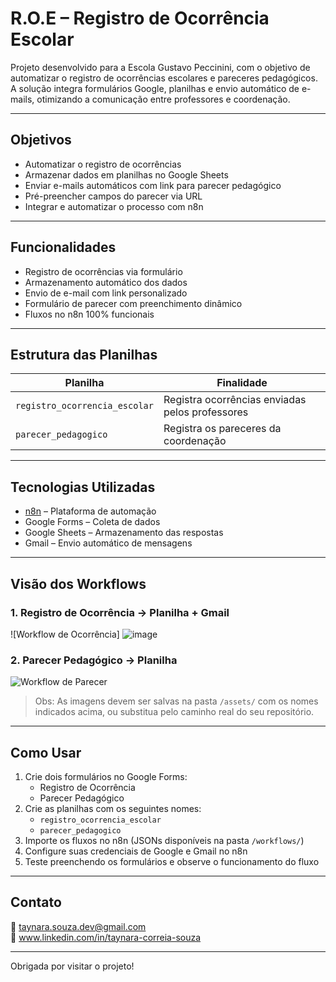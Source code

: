 # R.O.E – Registro de Ocorrência Escolar

Projeto desenvolvido para a Escola Gustavo Peccinini, com o objetivo de automatizar o registro de ocorrências escolares e pareceres pedagógicos.  
A solução integra formulários Google, planilhas e envio automático de e-mails, otimizando a comunicação entre professores e coordenação.

---

## Objetivos

- Automatizar o registro de ocorrências
- Armazenar dados em planilhas no Google Sheets
- Enviar e-mails automáticos com link para parecer pedagógico
- Pré-preencher campos do parecer via URL
- Integrar e automatizar o processo com n8n

---

## Funcionalidades

- Registro de ocorrências via formulário  
- Armazenamento automático dos dados  
- Envio de e-mail com link personalizado  
- Formulário de parecer com preenchimento dinâmico  
- Fluxos no n8n 100% funcionais

---

## Estrutura das Planilhas

| Planilha                    | Finalidade                             |
|----------------------------|----------------------------------------|
| `registro_ocorrencia_escolar` | Registra ocorrências enviadas pelos professores |
| `parecer_pedagogico`          | Registra os pareceres da coordenação         |

---

## Tecnologias Utilizadas

- [n8n](https://n8n.io) – Plataforma de automação
- Google Forms – Coleta de dados
- Google Sheets – Armazenamento das respostas
- Gmail – Envio automático de mensagens

---

## Visão dos Workflows

### 1. Registro de Ocorrência → Planilha + Gmail

![Workflow de Ocorrência] ![image](https://github.com/user-attachments/assets/45254c19-97d2-481e-82dc-f3edbb7ad270)

### 2. Parecer Pedagógico → Planilha

![Workflow de Parecer](![image](https://github.com/user-attachments/assets/15d98e18-9ac6-45eb-ab3d-bd4c869c7a5d))

> Obs: As imagens devem ser salvas na pasta `/assets/` com os nomes indicados acima, ou substitua pelo caminho real do seu repositório.

---

## Como Usar

1. Crie dois formulários no Google Forms:
   - Registro de Ocorrência
   - Parecer Pedagógico  
2. Crie as planilhas com os seguintes nomes:
   - `registro_ocorrencia_escolar`
   - `parecer_pedagogico`
3. Importe os fluxos no n8n (JSONs disponíveis na pasta `/workflows/`)
4. Configure suas credenciais de Google e Gmail no n8n
5. Teste preenchendo os formulários e observe o funcionamento do fluxo

---

## Contato

📧 taynara.souza.dev@gmail.com  
🔗 www.linkedin.com/in/taynara-correia-souza

---

Obrigada por visitar o projeto!
